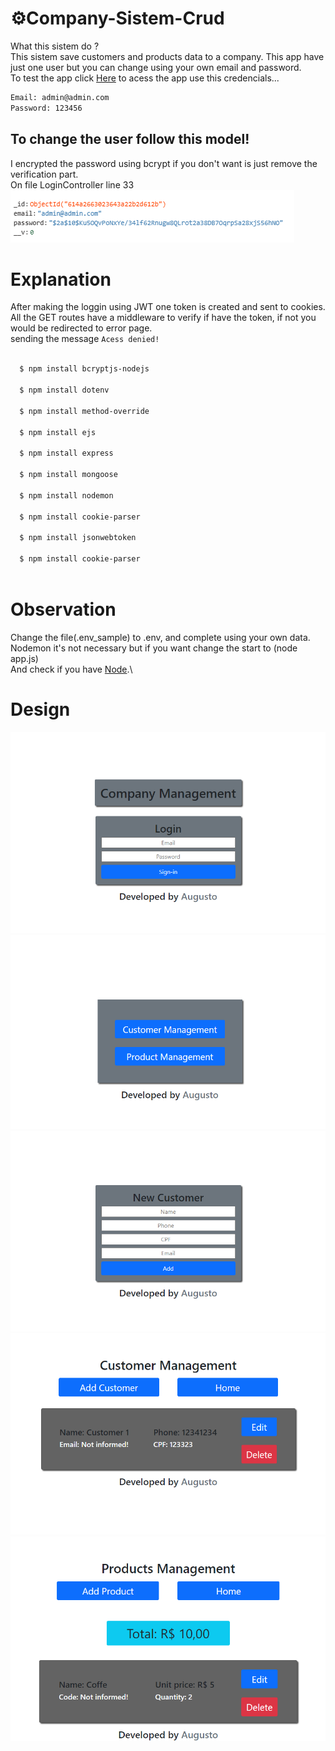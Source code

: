 # ⚙️Company-Sistem-Crud
What this sistem do ?\
This sistem save customers and products data to a company. This app have just one user but you can change using your own email and password.\
To test the app click [Here](https://company-sistem.herokuapp.com) to acess the app use this credencials...
```bash
Email: admin@admin.com
Password: 123456
```
To change the user follow this model!
-
I encrypted the password using bcrypt if you don't want is just remove the verification part.\
On file LoginController line 33\
![5Image](design/design6.png)

# Explanation

After making the loggin using JWT one token is created and sent to cookies.\
All the GET routes have a middleware to verify if have the token, if not you would be redirected to error page.\
sending the message `Acess denied!`

```bash
  
  $ npm install bcryptjs-nodejs
  
  $ npm install dotenv

  $ npm install method-override
  
  $ npm install ejs
  
  $ npm install express
 
  $ npm install mongoose

  $ npm install nodemon

  $ npm install cookie-parser 
  
  $ npm install jsonwebtoken
  
  $ npm install cookie-parser
  
```

# Observation
  Change the file(.env_sample) to .env, and complete using your own data.\
  Nodemon it's not necessary but if you want change the start to (node app.js)\
  And check if you have [Node](https://nodejs.org/en/).\
  

# Design
![1Image](design/design1.png)
![2Image](design/design2.png)
![3Image](design/design3.png)
![4Image](design/design4.png)
![5Image](design/design5.png)
